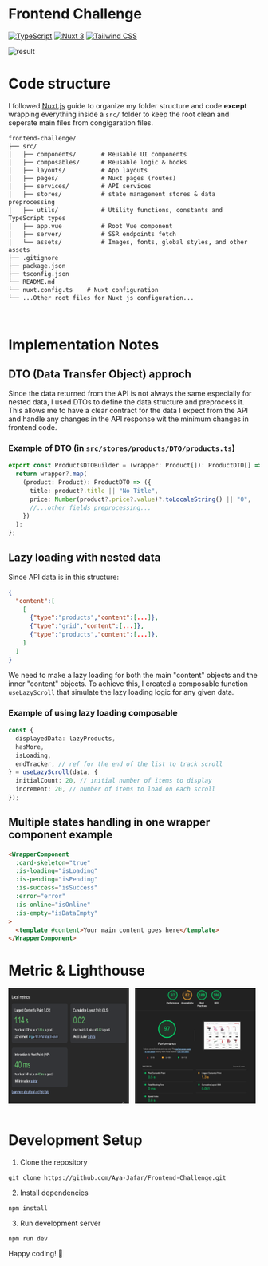 # Frontend Challenge

[![TypeScript](https://img.shields.io/badge/TypeScript-007ACC?logo=typescript&logoColor=white&style=for-the-badge)](https://www.typescriptlang.org/)
[![Nuxt 3](https://img.shields.io/badge/Nuxt%203-00DC82?logo=nuxt.js&logoColor=white&style=for-the-badge)](https://nuxt.com/)
[![Tailwind CSS](https://img.shields.io/badge/Tailwind%20CSS-06B6D4?logo=tailwindcss&logoColor=white&style=for-the-badge)](https://tailwindcss.com/)

![result](./mockup.png)

# Code structure

I followed [Nuxt.js](https://nuxt.com/docs/guide/directory-structure/nuxt) guide to organize my folder structure and code
**except** wrapping everything inside a `src/` folder to keep the root clean and seperate main files from congigaration files.

```
frontend-challenge/
├── src/
│   ├── components/       # Reusable UI components
│   ├── composables/      # Reusable logic & hooks
│   ├── layouts/          # App layouts
│   ├── pages/            # Nuxt pages (routes)
│   ├── services/         # API services
│   ├── stores/           # state management stores & data preprocessing
│   ├── utils/            # Utility functions, constants and TypeScript types
│   ├── app.vue           # Root Vue component
│   ├── server/           # SSR endpoints fetch
│   └── assets/           # Images, fonts, global styles, and other assets
├── .gitignore
├── package.json
├── tsconfig.json
└── README.md
└── nuxt.config.ts    # Nuxt configuration
└── ...Other root files for Nuxt js configuration...
```

<br/>

# Implementation Notes

## DTO (Data Transfer Object) approch

Since the data returned from the API is not always the same especially for nested data, I used DTOs to define the data structure and preprocess it.
This allows me to have a clear contract for the data I expect from the API and handle any changes in the API response wit the minimum changes in frontend code.

### Example of DTO (in `src/stores/products/DTO/products.ts`)

```typescript
export const ProductsDTOBuilder = (wrapper: Product[]): ProductDTO[] => {
  return wrapper?.map(
    (product: Product): ProductDTO => ({
      title: product?.title || "No Title",
      price: Number(product?.price?.value)?.toLocaleString() || "0",
      //...other fields preprocessing...
    })
  );
};
```

## Lazy loading with nested data

Since API data is in this structure:

```json
{
  "content":[
    [
      {"type":"products","content":[...]},
      {"type":"grid","content":[...]},
      {"type":"products","content":[...]},
    ]
  ]
}
```

We need to make a lazy loading for both the main "content" objects and the inner "content" objects.
To achieve this, I created a composable function `useLazyScroll` that simulate the lazy loading logic for any given data.

### Example of using lazy loading composable

```typescript
const {
  displayedData: lazyProducts,
  hasMore,
  isLoading,
  endTracker, // ref for the end of the list to track scroll
} = useLazyScroll(data, {
  initialCount: 20, // initial number of items to display
  increment: 20, // number of items to load on each scroll
});
```

## Multiple states handling in one wrapper component example

```html
<WrapperComponent
  :card-skeleton="true"
  :is-loading="isLoading"
  :is-pending="isPending"
  :is-success="isSuccess"
  :error="error"
  :is-online="isOnline"
  :is-empty="isDataEmpty"
>
  <template #content>Your main content goes here</template>
</WrapperComponent>
```

# Metric & Lighthouse
<div style="display: flex; gap: 12px; height:auto">
  <img src="./metric.png" alt="Metric" width="48%" />
  <img src="./lighthouse.jpg" alt="Lighthouse" width="48%" />
</div>

<br/>

# Development Setup

1. Clone the repository

```shell
git clone https://github.com/Aya-Jafar/Frontend-Challenge.git
```

2. Install dependencies

```shell
npm install
```

3. Run development server

```shell
npm run dev
```

Happy coding! 🚀
